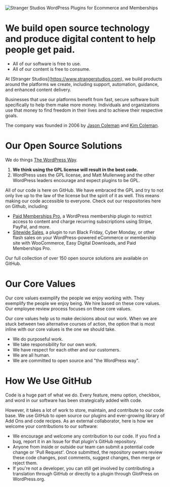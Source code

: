 ![Stranger Studios WordPress Plugins for Ecommerce and Memberships](https://www.strangerstudios.com/wp-content/uploads/2022/05/Stranger-Studios-banner.png)

# We build open source technology and produce digital content to help people get paid.

- All of our software is free to use.
- All of our content is free to consume.

At [Stranger Studios[(https://www.strangerstudios.com), we build products around the platforms we create, including support, automation, guidance, and enhanced content delivery. 

Businesses that use our platforms benefit from fast, secure software built specifically to help them make more money. Individuals and organizations use that money to find freedom in their lives and to achieve their respective goals.

The company was founded in 2006 by [Jason Coleman](https://github.com/ideadude) and [Kim Coleman](https://github.com/kimcoleman).

# Our Open Source Solutions

We do things [The WordPress Way](https://therealjasoncoleman.com/2022/04/26/the-wordpress-way/).

1. **We think using the GPL license will result in the best code.**
2. WordPress uses the GPL license, and Matt Mullenweg and the other WordPress leaders encourage and expect plugins to be GPL.

All of our code is here on GitHub. We have embraced the GPL and try to not only live up to the law of the license but the spirit of it as well. This means making our code accessible to everyone. Check out our respositories here on Github, including:

- [Paid Memberships Pro](https://www.paidmembershipspro.com), a WordPress membership plugin to restrict access to content and charge recurring subscriptions using Stripe, PayPal, and more.
- [Sitewide Sales](https://sitewidesales.com/), a plugin to run Black Friday, Cyber Monday, or other flash sales on your WordPress-powered eCommerce or membership site with WooCommerce, Easy Digital Downloads, and Paid Memberships Pro.

Our full collection of over 150 open source solutions are available on GitHub.

# Our Core Values

Our core values exemplify the people we enjoy working with. They exemplify the people we enjoy being. We hire based on these core values. Our employee review process focuses on these core values.

Our core values help us to make decisions about our work. When we are stuck between two alternative courses of action, the option that is most inline with our core values is the one we should take.

- We do purposeful work.
- We take responsibility for our own work.
- We have respect for each other and our customers.
- We are all human.
- We are committed to open source and "the WordPress way".

# How We Use GitHub

Code is a huge part of what we do. Every feature, menu option, checkbox, and word in our software has been strategically added with code.

However, it takes a lot of work to store, maintain, and contribute to our code base. We use GitHub to open source our plugins and ever-growing library of Add Ons and code recipes. As an external collaborator, here is how we welcome your contributions to our software:

- We encourage and welcome any contribution to our code. If you find a bug, report it in an Issue for that plugin's GitHub repository.
- Anyone from inside or outside our team can submit a potential code change or 'Pull Request'. Once submitted, the repository owners review these code changes, post comments, suggest changes, then merge or reject them.
- If you're not a developer, you can still get involved by contributing a translation through GitHub or directly to a plugin through GlotPress on WordPress.org.
